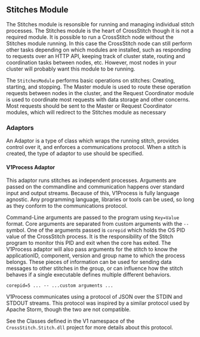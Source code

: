﻿## Stitches Module

The Stitches module is resonsible for running and managing individual stitch processes. The Stitches module is the heart of CrossStitch though it is not a required module. It is possible to run a CrossStitch node without the Stitches module running. In this case the CrossStitch node can still perform other tasks depending on which modules are installed, such as responding to requests over an HTTP API, keeping track of cluster state, routing and coordination tasks between nodes, etc. However, most nodes in your cluster will probably want this module to be running.

The `StitchesModule` performs basic operations on stitches: Creating, starting, and stopping. The Master module is used to route these operation requests between nodes in the cluster, and the Request Coordinator module is used to coordinate most requests with data storage and other concerns. Most requests should be sent to the Master or Request Coordinator modules, which will redirect to the Stitches module as necessary

### Adaptors

An Adaptor is a type of class which wraps the running stitch, provides control over it, and enforces a communications protocol. When a stitch is created, the type of adaptor to use should be specified.

#### V1Process Adaptor

This adaptor runs stitches as independent processes. Arguments are passed on the commandline and communication happens over standard input and output streams. Because of this, V1Process is fully language agnostic. Any programming language, libraries or tools can be used, so long as they conform to the communications protocol.


Command-Line arguments are passed to the program using `Key=Value` format. Core arguments are separated from custom arguments with the `--` symbol. One of the arguments passed is `corepid` which holds the OS PID value of the CrossStitch process. It is the responsibility of the Stitch program to monitor this PID and exit when the core has exited. The V1Process adaptor will also pass arguments for the stitch to know the applicationID, component, version and group name to which the process belongs. These pieces of information can be used for sending data messages to other stitches in the group, or can influence how the stitch behaves if a single executable defines multiple different behaviors.

	corepid=5 ... -- ...custom arguments ...

V1Process communicates using a protocol of JSON over the STDIN and STDOUT streams. This protocol was inspired by a similar protocol used by Apache Storm, though the two are not compatible.

See the Classes defined in the V1 namespace of the `CrossStitch.Stitch.dll` project for more details about this protocol.

